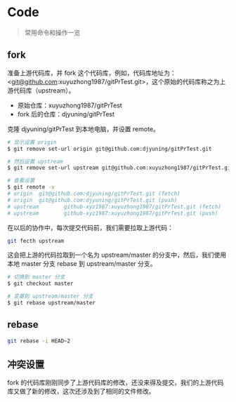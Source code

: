 # Code

> 常用命令和操作一览

## fork

准备上游代码库，并 fork 这个代码库，例如，代码库地址为：<git@github.com:xuyuzhong1987/gitPrTest.git>，这个原始的代码库称之为上游代码库（upstream）。

- 原始仓库：xuyuzhong1987/gitPrTest
- fork 后的仓库：djyuning/gitPrTest

克隆 djyuning/gitPrTest 到本地电脑，并设置 remote。

```bash
# 显示设置 origin
$ git remove set-url origin git@github.com:djyuning/gitPrTest.git

# 然后设置 upstream
$ git remove set-url upstream git@github.com:xuyuzhong1987/gitPrTest.git

# 查看设置
$ git remote -v
# origin  git@github.com:djyuning/gitPrTest.git (fetch)
# origin  git@github.com:djyuning/gitPrTest.git (push)
# upstream        github-xyz1987:xuyuzhong1987/gitPrTest.git (fetch)
# upstream        github-xyz1987:xuyuzhong1987/gitPrTest.git (push)
```

在以后的协作中，每次提交代码前，我们需要拉取上游代码：

```bash
git fecth upstream
```

这会把上游的代码拉取到一个名为 upstream/master 的分支中，然后，我们使用本地 master 分支 rebase 到 upstream/master 分支。

```bash
# 切换到 master 分支
$ git checkout master

# 变基到 upstream/master 分支
$ git rebase upstream/master
```

## rebase

```bash
git rebase -i HEAD~2
```

## 冲突设置

fork 的代码库刚刚同步了上游代码库的修改，还没来得及提交，我们的上游代码库又做了新的修改，这次还涉及到了相同的文件修改。
